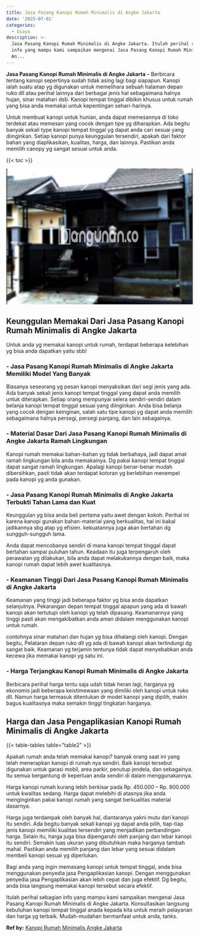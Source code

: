 ```yaml
---
title: Jasa Pasang Kanopi Rumah Minimalis di Angke Jakarta
date: '2025-07-01'
categories:
  - biaya
description: >-
  Jasa Pasang Kanopi Rumah Minimalis di Angke Jakarta. Itulah perihal sebagian
  info yang mampu kami sampaikan mengenai Jasa Pasang Kanopi Rumah Minimalis di
  An...
---
```


**Jasa Pasang Kanopi Rumah Minimalis di Angke Jakarta** – Berbicara tentang kanopi sepertinya sudah tidak asing lagi bagi siapapun. Kanopi ialah suatu atap yg digunakan untuk memelihara sebuah halaman depan ruko dll atau perihal lainnya dari berbagai jenis hal sebagaimana halnya hujan, sinar matahari dsb. Kanopi tempat tinggal dibikin khusus untuk rumah yang bisa anda memakai untuk kepentingan sehari-harinya.

Untuk membuat kanopi untuk hunian, anda dapat memesannya di toko terdekat atau memesan yang cocok dengan tipe yg diharapkan. Ada begitu banyak sekali type kanopi tempat tinggal yg dapat anda cari sesuai yang diinginkan. Setiap kanopi punya keunggulan tersendiri, apakah dari faktor bahan yang diaplikasikan, kualitas, harga, dan lainnya. Pastikan anda memilih canopy yg sangat sesuai untuk anda.

{{< toc >}}

![Jasa Pasang Kanopi Rumah Minimalis di Angke Jakarta](/images/harga-kanopi-minimalis-50.png)

## Keunggulan Memakai Dari Jasa Pasang Kanopi Rumah Minimalis di Angke Jakarta

Untuk anda yg memakai kanopi untuk rumah, terdapat beberapa kelebihan yg bisa anda dapatkan yaitu sbb!

### \- Jasa Pasang Kanopi Rumah Minimalis di Angke Jakarta Memiliki Model Yang Banyak

Biasanya seseorang yg pesan kanopi menyaksikan dari segi jenis yang ada. Ada banyak sekali jenis kanopi tempat tinggal yang dapat anda memilih untuk diterapkan. Setiap orang mempunyai selera sendiri-sendiri dalam belanja kanopi tempat tinggal sesuai yang diinginkan. Anda bisa belanja yang cocok dengan keinginan, salah satu tipe kanopi yg dapat anda memilih sebagaimana halnya persegi, persegi panjang, dan lain sebagainya.

### \- Material Dasar Dari Jasa Pasang Kanopi Rumah Minimalis di Angke Jakarta Ramah Lingkungan

Kanopi rumah memakai bahan-bahan yg tidak berbahaya, jadi dapat amat ramah lingkungan bila anda memakainya. Dg pakai kanopi tempat tinggal dapat sangat ramah lingkungan. Apalagi kanopi benar-benar mudah dibersihkan, pasti tidak akan terdapat kotoran yg berlebihan menempel pada kanopi yg anda gunakan.

### \- Jasa Pasang Kanopi Rumah Minimalis di Angke Jakarta Terbukti Tahan Lama dan Kuat

Keunggulan yg bisa anda beli pertama yaitu awet dengan kokoh. Perihal ini karena kanopi gunakan bahan-material yang berkualitas, hal ini bakal jadikannya sbg atap yg efisien. kekuatannya juga akan bertahan dg sungguh-sungguh lama.

Anda dapat mencobanya sendiri di mana kanopi tempat tinggal dapat bertahan sampai puluhan tahun. Keadaan itu juga terpengaruh oleh perawatan yg dilakukan, bila anda dapat melakukannya dengan baik, maka kanopi rumah dapat lebih awet kualitasnya.

### \- Keamanan Tinggi Dari Jasa Pasang Kanopi Rumah Minimalis di Angke Jakarta

Keamanan yang tinggi jadi beberapa faktor yg bisa anda dapatkan selanjutnya. Pekarangan depan tempat tinggal apapun yang ada di bawah kanopi akan tertutupi oleh kanopi yg telah dipasang. Keamanannya yang tinggi pasti akan mengakibatkan anda aman didalam menggunakan kanopi untuk rumah.

contohnya sinar matahari dan hujan yg bisa dihalangi oleh kanopi. Dengan begitu, Pelataran depan ruko dll yg ada di bawah kanopi akan terlindungi dg sangat baik. Keamanan yg terjamin tentunya tidak dapat menyebabkan anda kecewa jika memakai kanopi yg satu ini.

### \- Harga Terjangkau Kanopi Rumah Minimalis di Angke Jakarta

Berbicara perihal harga tentu saja udah tidak heran lagi, harganya yg ekonomis jadi beberapa keistimewaan yang dimiliki oleh kanopi untuk ruko dll. Namun harga termasuk ditentukan dr model kanopi yang dipilih, makin bagus kualitasnya maka semakin tinggi tingkatan harganya.

## Harga dan Jasa Pengaplikasian Kanopi Rumah Minimalis di Angke Jakarta

{{< table-tables table="table2" >}}

Apakah rumah anda telah memakai kanopi? banyak orang saat ini yang telah menerapkan kanopi di rumah nya sendiri. Baik kanopi tersebut digunakan untuk garasi mobil, area parkir, penutup jendela, dan sebagainya. Itu semua bergantung dr keperluan anda sendiri di dalam menggunakannya.

Harga kanopi rumah kurang lebih berkisar pada Rp. 450.000 – Rp. 800.000 untuk kwalitas sedang. Harga dapat melebihi di atasnya jika anda menginginkan pakai kanopi rumah yang sangat berkualitas material dasarnya.

Harga juga terdampak oleh banyak hal, diantaranya yakni mutu dari kanopi itu sendiri. Ada begitu banyak sekali kanopi yg dapat anda pilih, tiap-tiap jenis kanopi memiliki kualitas tersendiri yang menjadikan perbandingan harga. Selain itu, harga juga bisa dipengaruhi oleh panjang dan lebar kanopi itu sendiri. Semakin luas ukuran yang dibutuhkan maka harganya tambah mahal. Pastikan anda memilih panjang dan lebar yang sesuai didalam membeli kanopi sesuai yg diperlukan.

Bagi anda yang ingin memasang kanopi untuk tempat tinggal, anda bisa menggunakan penyedia jasa Pengaplikasian kanopi. Dengan menggunakan penyedia jasa Pengaplikasian akan lebih cepat dan juga efektif. Dg begitu, anda bisa langsung memakai kanopi tersebut secara efektif.

Itulah perihal sebagian info yang mampu kami sampaikan mengenai Jasa Pasang Kanopi Rumah Minimalis di Angke Jakarta. Konsultasikan langsung kebutuhan kanopi tempat tinggal anada kepada kita untuk meraih pelayanan dan harga yg terbaik. Mudah-mudahan bermanfaat untuk anda, tanks.

**Ref by:**  [Kanopi Rumah Minimalis Angke Jakarta](https://id.wikipedia.org/wiki/Kanopi)
